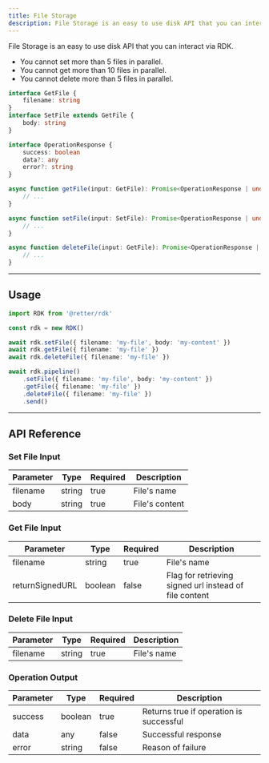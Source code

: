 ```yaml
---
title: File Storage
description: File Storage is an easy to use disk API that you can interact via RDK.
---
```


File Storage is an easy to use disk API that you can interact via RDK.

- You cannot set more than 5 files in parallel.
- You cannot get more than 10 files in parallel.
- You cannot delete more than 5 files in parallel.

```typescript
interface GetFile {
    filename: string
}
interface SetFile extends GetFile {
    body: string
}

interface OperationResponse {
    success: boolean
    data?: any
    error?: string
}

async function getFile(input: GetFile): Promise<OperationResponse | undefined> {
    // ...
}

async function setFile(input: SetFile): Promise<OperationResponse | undefined> {
    // ...
}

async function deleteFile(input: GetFile): Promise<OperationResponse | undefined> {
    // ...
}
```

---

## Usage

```typescript
import RDK from '@retter/rdk'

const rdk = new RDK()

await rdk.setFile({ filename: 'my-file', body: 'my-content' })
await rdk.getFile({ filename: 'my-file' })
await rdk.deleteFile({ filename: 'my-file' })

await rdk.pipeline()
    .setFile({ filename: 'my-file', body: 'my-content' })
    .getFile({ filename: 'my-file' })
    .deleteFile({ filename: 'my-file' })
    .send()
```

---

## API Reference

### Set File Input

| Parameter     | Type                | Required            | Description         |
| ------------- | ------------------- | ------------------- | ------------------- |
| filename      | string              | true                | File's name |
| body          | string              | true                | File's content |

### Get File Input

| Parameter       | Type                | Required            | Description         |
| --------------- | ------------------- | ------------------- | ------------------- |
| filename        | string              | true                | File's name |
| returnSignedURL | boolean             | false               | Flag for retrieving signed url instead of file content |

### Delete File Input

| Parameter     | Type                | Required            | Description         |
| ------------- | ------------------- | ------------------- | ------------------- |
| filename      | string              | true                | File's name |

### Operation Output

| Parameter     | Type                | Required            | Description         |
| ------------- | ------------------- | ------------------- | ------------------- |
| success       | boolean             | true                | Returns true if operation is successful |
| data          | any                 | false               | Successful response |
| error         | string              | false               | Reason of failure |
